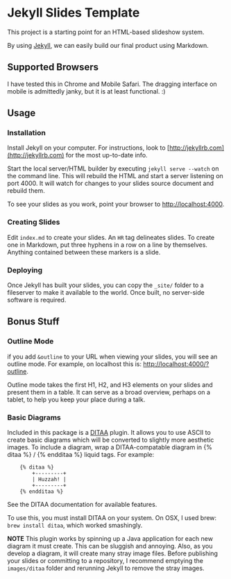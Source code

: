# Jekyll Slides Template

This project is a starting point for an HTML-based slideshow system.

By using [Jekyll](http://jekyllrb.com), we can easily build our final
product using Markdown.

## Supported Browsers

I have tested this in Chrome and Mobile Safari. The dragging interface on
mobile is admittedly janky, but it is at least functional. :)

## Usage

### Installation

Install Jekyll on your computer. For instructions, look to
[http://jekyllrb.com](http://jekyllrb.com) for the most up-to-date
info.

Start the local server/HTML builder by executing `jekyll serve --watch` on the
command line. This will rebuild the HTML and start a server listening
on port 4000. It will watch for changes to your slides source document
and rebuild them.

To see your slides as you work, point your browser to
[http://localhost:4000](http://localhost:4000).

### Creating Slides

Edit `index.md` to create your slides. An `HR` tag delineates
slides. To create one in Markdown, put three hyphens in a row on a
line by themselves. Anything contained between these markers is a
slide.

### Deploying

Once Jekyll has built your slides, you can copy the `_site/` folder to
a fileserver to make it available to the world. Once built, no
server-side software is required.

## Bonus Stuff

### Outline Mode

if you add `&outline` to your URL when viewing your slides, you will
see an outline mode. For example, on localhost this is:
[http://localhost:4000/?outline](http://localhost:4000/?outline).

Outline mode takes the first H1, H2, and H3 elements on your slides
and present them in a table. It can serve as a broad overview, perhaps
on a tablet, to help you keep your place during a talk.

### Basic Diagrams

Included in this package is a [DITAA](http://ditaa.sourceforge.net/)
plugin. It allows you to use ASCII to create basic diagrams which will
be converted to slightly more aesthetic images. To include a diagram,
wrap a DITAA-compatable diagram in {% ditaa %} / {% endditaa %} liquid
tags. For example:

        {% ditaa %}
            +---------+
            | Huzzah! |
            +---------+
        {% endditaa %}

See the DITAA documentation for available features.

To use this, you must install DITAA on your system. On OSX, I used
brew: `brew install ditaa`, which worked smashingly.

**NOTE** This plugin works by spinning up a Java application for each
new diagram it must create. This can be sluggish and annoying. Also,
as you develop a diagram, it will create many stray image files.
Before publishing your slides or committing to a repository, I
recommend emptying the `images/ditaa` folder and rerunning Jekyll to
remove the stray images.


